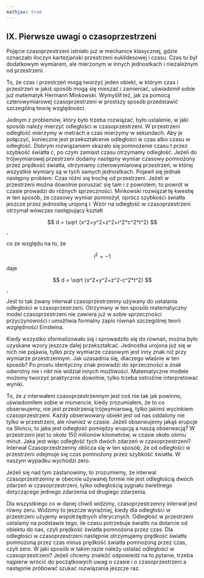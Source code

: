 ```yaml
---
mathjax: true
---
```

## IX. Pierwsze uwagi o czasoprzestrzeni

Pojęcie czasoprzestrzeni istniało już w mechanice klasycznej,
gdzie oznaczało iloczyn kartezjański przestrzeni euklidesowej i czasu.
Czas tu był dodatkowym wymiarem, ale mierzonym w innych jednostkach i niezależnym od przestrzeni.

To, że czas i przestrzeń mogą tworzyć jeden obiekt, w którym czas i przestrzeń w jakiś sposób mogą się mieszać
i zamieniać, uświadomił sobie już matematyk Hermann Minkowski. Wymyślił też,
jak za pomocą czterowymiarowej czasoprzestrzeni w prostszy sposób przedstawić szczególną teorię względności.

Jednym z problemów, który było trzeba rozwiązać, było ustalenie, w jaki sposób należy mierzyć odległości
w czasoprzestrzeni. W przestrzeni odległość mierzymy w metrach a czas mierzymy w sekundach.
Aby je połączyć, konieczne jest przekształcenie odległości w czas albo czasu w odległość.
Dobrym rozwiązaniem okazało się pomnożenie czasu t przez szybkość światła c,
po czym zamiast czasu otrzymamy odległość. Jeżeli do trójwymiarowej przestrzeni dodamy następny wymiar czasowy
pomnożony przez prędkość światła, otrzymamy czterowymiarową przestrzeń,
w której wszystkie wymiary są w tych samych jednostkach.
Pojawił się jednak następny problem. Czas różni się trochę od przestrzeni.
Jeżeli w przestrzeni można dowolnie poruszać się tam i z powrotem,
to powrót w czasie prowadzi do różnych sprzeczności. Minkowski rozwiązał tę kwestię w ten sposób,
że czasowy wymiar pomnożył, oprócz szybkości światła jeszcze przez jednostkę urojoną i.
Wzór na odległość w czasoprzestrzeni otrzymał wówczas następujący kształt
 
$$ d = \sqrt {x^2+y^2+z^2+i^2*c^2*t^2}  $$,

co ze względu na to, że  

$$ i^2 = -1 $$  

daje

$$ d = \sqrt {x^2+y^2+z^2-c^2*t^2}  $$,

Jest to tak zwany interwał czasoprzestrzenny używany do ustalania odległości w czasoprzestrzeni.
Otrzymany w ten sposób matematyczny model czasoprzestrzeni nie zawiera już w sobie
sprzeczności przyczynowości i umożliwia formalny zapis równań szczególnej teorii względności Einsteina.

Kiedy wszystko sformalizowało się i sprowadziło się do równań,
można było uzyskane wzory jeszcze dalej przekształcać. Jednostka urojona już się w nich nie pojawia,
tylko przy wymiarze czasowym jest inny znak niż przy wymiarze przestrzennym.
Jak uzasadnia się, dlaczego właśnie w ten sposób?
Po prostu identyczny znak prowadzi do sprzeczności a znak odwrotny nie i nikt nie widział
innych możliwości. Matematyczne modele możemy tworzyć praktycznie dowolnie,
tylko trzeba ostrożnie interpretować wyniki.

To, że z interwałem czasoprzestrzennym jest coś nie tak jak powinno, uświadomiłem sobie w momencie,
kiedy zrozumiałem, że to co obserwujemy, nie jest przestrzenią trójwymiarową,
tylko jakimś wycinkiem czasoprzestrzeni.
Każdy obserwowany obiekt jest od nas oddalony nie tylko w przestrzeni, ale również w czasie.
Jeżeli obserwujemy jakąś erupcje na Słońcu, to jaka jest odległość pomiędzy erupcją a naszą obserwacją?
W przestrzeni jest to około 150 milionów kilometrów, w czasie około ośmiu minut.
Jaka jest więc odległość tych dwóch zdarzeń w czasoprzestrzeni?
Interwał Czasoprzestrzenny oblicza się w ten sposób, że od odległości w przestrzeni
odejmuje się czas pomnożony przez szybkość światła. W naszym wypadku wychodzi zero.

Jeżeli się nad tym zastanowimy, to zrozumiemy, że interwal czasoprzestrzenny w obecnie używanej formie
nie jest odległością dwóch zdarzeń w czasoprzestrzeni, tylko odległością sygnału świetlnego
dotyczącego jednego zdarzenia od drugiego zdarzenia.

Dla wszystkiego co w danej chwili widzimy, czasoprzestrzenny interwał jest równy zeru.
Widzimy to jeszcze wyraźniej, kiedy dla odległości w przestrzeni użyjemy współrzędnych sferycznych.
Odległość w przestrzeni ustalamy na podstawie tego, ile czasu potrzebuje światło na dotarcie
od obiektu do nas, czyli prędkość światła pomnożona przez czas.
Dla odległości w czasoprzestrzeni następnie otrzymujemy prędkość światła pomnożoną przez czas
minus prędkość światła pomnożoną przez czas, czyli zero.
W jaki sposób w takim razie należy ustalać odległości w czasoprzestrzeni?
Jeżeli chcemy znaleźć odpowiedź na to pytanie, trzeba najpierw wrócić do początkowych uwag o czasie
i o czasoprzestrzeni a następnie próbować szukać rozwiązania jeszcze raz.
